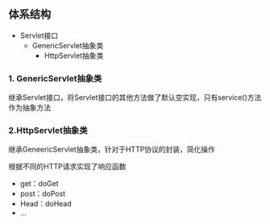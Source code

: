 ## 体系结构

- Servlet接口
  - GenericServlet抽象类
    - HttpServlet抽象类

### 1. GenericServlet抽象类

继承Servlet接口，将Servlet接口的其他方法做了默认空实现，只有service()方法作为抽象方法

### 2.HttpServlet抽象类

继承GeneericServlet抽象类，针对于HTTP协议的封装，简化操作

根据不同的HTTP请求实现了响应函数

- get：doGet
- post：doPost
- Head：doHead
- ...

